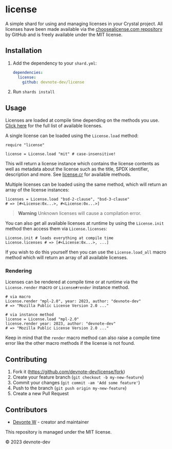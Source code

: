 # license

A simple shard for using and managing licenses in your Crystal project. All licenses have been made available via the [choosealicense.com repository](https://github.com/github/choosealicense.com) by GitHub and is freely available under the MIT license.

## Installation

1. Add the dependency to your `shard.yml`:

   ```yaml
   dependencies:
     license:
       github: devnote-dev/license
   ```

2. Run `shards install`

## Usage

Licenses are loaded at compile time depending on the methods you use. [Click here](/src/licenses/) for the full list of available licenses.

A single license can be loaded using the `License.load` method:

```crystal
require "license"

license = License.load "mit" # case-insensitive!
```

This will return a license instance which contains the license contents as well as metadata about the license such as the title, SPDX identifier, description and more. See [license.cr](/src/license.cr) for available methods.

Multiple licenses can be loaded using the same method, which will return an array of the license instances:

```crystal
licenses = License.load "bsd-2-clause", "bsd-3-clause"
# => [#<License:0x...>, #<License:0x...>]
```

> **Warning**
> Unknown licenses will cause a compilation error.

You can also get all available licenses at runtime by using the `License.init` method then access them via `License.licenses`:

```crystal
License.init # loads everything at compile time
License.licenses # => [#<License:0x...>, ...]
```

If you wish to do this yourself then you can use the `License.load_all` macro method which will return an array of all available licenses.

### Rendering

Licenses can be rendered at compile time or at runtime via the `License.render` macro or `License#render` instance method.

```crystal
# via macro
License.render "mpl-2.0", year: 2023, author: "devnote-dev"
# => "Mozilla Public License Version 2.0 ..."

# via instance method
license = License.load "mpl-2.0"
license.render year: 2023, author: "devnote-dev"
# => "Mozilla Public License Version 2.0 ..."
```

Keep in mind that the `render` macro method can also raise a compile time error like the other macro methods if the license is not found.

## Contributing

1. Fork it (<https://github.com/devnote-dev/license/fork>)
2. Create your feature branch (`git checkout -b my-new-feature`)
3. Commit your changes (`git commit -am 'Add some feature'`)
4. Push to the branch (`git push origin my-new-feature`)
5. Create a new Pull Request

## Contributors

- [Devonte W](https://github.com/devnote-dev) - creator and maintainer

This repository is managed under the MIT license.

© 2023 devnote-dev
